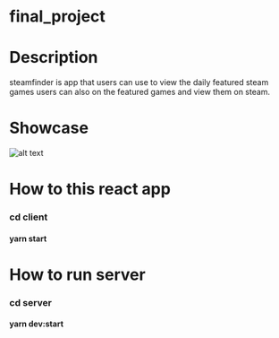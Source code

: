 # final_project

# Description

steamfinder is app that users can use to view the daily featured steam games
users can also on the featured games and view them on steam.

# Showcase

![alt text](https://imgur.com/GSjYUjD)


# How to this react app

### cd client
#### yarn start

# How to run server

### cd server
#### yarn dev:start


